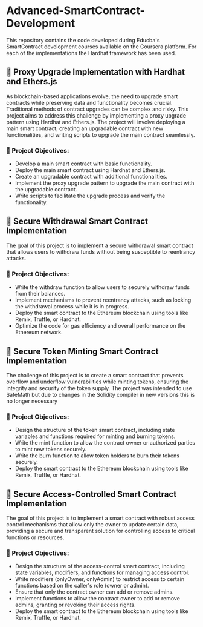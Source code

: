 # Advanced-SmartContract-Development

This repository contains the code developed during Educba's SmartContract development courses available on the Coursera platform. For each of the implementations the Hardhat framework has been used.

## 📄 Proxy Upgrade Implementation with Hardhat and Ethers.js

As blockchain-based applications evolve, the need to upgrade smart contracts while preserving data and functionality becomes crucial. Traditional methods of contract upgrades can be complex and risky. This project aims to address this challenge by implementing a proxy upgrade pattern using Hardhat and Ethers.js. The project will involve deploying a main smart contract, creating an upgradable contract with new functionalities, and writing scripts to upgrade the main contract seamlessly.


### 📌 Project Objectives:

- Develop a main smart contract with basic functionality.
- Deploy the main smart contract using Hardhat and Ethers.js.
- Create an upgradable contract with additional functionalities.
- Implement the proxy upgrade pattern to upgrade the main contract with the upgradable contract.
- Write scripts to facilitate the upgrade process and verify the functionality.


## 📄 Secure Withdrawal Smart Contract Implementation

The goal of this project is to implement a secure withdrawal smart contract that allows users to withdraw funds without being susceptible to reentrancy attacks.

### 📌 Project Objectives:

- Write the withdraw function to allow users to securely withdraw funds from their balances.
- Implement mechanisms to prevent reentrancy attacks, such as locking the withdrawal process while it is in progress.
- Deploy the smart contract to the Ethereum blockchain using tools like Remix, Truffle, or Hardhat.
- Optimize the code for gas efficiency and overall performance on the Ethereum network.

## 📄 Secure Token Minting Smart Contract Implementation

The challenge of this project is to create a smart contract that prevents overflow and underflow vulnerabilities while minting tokens, ensuring the integrity and security of the token supply.
The project was intended to use SafeMath but due to changes in the Solidity compiler in new versions this is no longer necessary

### 📌 Project Objectives:

- Design the structure of the token smart contract, including state variables and functions required for minting and burning tokens.
- Write the mint function to allow the contract owner or authorized parties to mint new tokens securely.
- Write the burn function to allow token holders to burn their tokens securely.
- Deploy the smart contract to the Ethereum blockchain using tools like Remix, Truffle, or Hardhat.

## 📄 Secure Access-Controlled Smart Contract Implementation

 The goal of this project is to implement a smart contract with robust access control mechanisms that allow only the owner to update certain data, providing a secure and transparent solution for controlling access to critical functions or resources.

### 📌 Project Objectives:

- Design the structure of the access-control smart contract, including state variables, modifiers, and functions for managing access control.
- Write modifiers (onlyOwner, onlyAdmin) to restrict access to certain functions based on the caller's role (owner or admin).
- Ensure that only the contract owner can add or remove admins.
- Implement functions to allow the contract owner to add or remove admins, granting or revoking their access rights.
- Deploy the smart contract to the Ethereum blockchain using tools like Remix, Truffle, or Hardhat.




